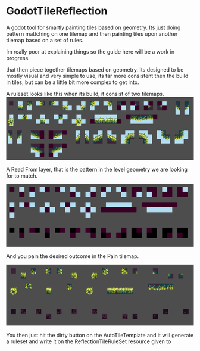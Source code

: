 # GodotTileReflection
A godot tool for smartly painting tiles based on geometry. Its just doing pattern mattching on one tilemap and then painting tiles upon another tilemap based on a set of rules.

Im really poor at explaining things so the guide here will be a work in progress.

that then piece together tilemaps based on geometry. Its designed to be mostly visual and very simple to use, its far more consistent then the build in tiles, but can be a little bit more complex to get into.

A ruleset looks like this when its build, it consist of two tilemaps.
![Example Ruleset](/media/Ruleset.png)

A Read From layer, that is the pattern in the level geometry we are looking for to match.

![Example Ruleset](/media/Pattern.png)

And you pain the desired outcome in the Pain tilemap.

![Example Ruleset](/media/Output.png)

You then just hit the dirty button on the AutoTileTemplate and it will generate a ruleset and write it on the ReflectionTileRuleSet resource given to 
